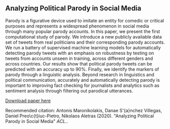 ## Analyzing Political Parody in Social Media

Parody is a figurative device used to imitate an entity for comedic or critical purposes and represents a widespread phenomenon in social media through many popular parody accounts. In this paper, we present the first computational study of parody. We introduce a new publicly available data set of tweets from real politicians and their corresponding parody accounts. We run a battery of supervised machine learning models for automatically detecting parody tweets with an emphasis on robustness by testing on tweets from accounts unseen in training, across different genders and across countries. Our results show that political parody tweets can be predicted with an accuracy up to 90%. Finally, we identify the markers of parody through a linguistic analysis. Beyond research in linguistics and political communication, accurately and automatically detecting parody is important to improving fact checking for journalists and analytics such as sentiment analysis through filtering out parodical utterances.

[Download paper here](https://antmarakis.github.io/files/parody_acl2020.pdf)

Recommended citation: Antonis Maronikolakis, Danae S\'{a}nchez Villegas, Daniel Preo\c{t}iuc-Pietro, Nikolaos Aletras (2020). "Analyzing Political Parody in Social Media" <i>ACL</i>..
